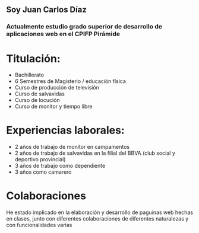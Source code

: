 ## Soy Juan Carlos Díaz
### Actualmente estudio grado superior de desarrollo de aplicaciones web en el  CPIFP Pirámide 
# Titulación:


- Bachillerato
- 6 Semestres de Magisterio / educación física 
- Curso de producción de televisión
- Curso de salvavidas
- Curso de locución 
- Curso de monitor y tiempo libre


# Experiencias laborales:


- 2 años de trabajo de monitor en campamentos
- 2 años de trabajo de salvavidas en la filial del BBVA (club social y deportivo provincial)
- 3 años de trabajo como dependiente 
- 3 años como camarero 



# Colaboraciones 


He estado implicado en la elaboración y desarrollo de paguinas web hechas en clases, junto con diferentes colaboraciones de diferentes naturalezas y con funcionalidades varias
